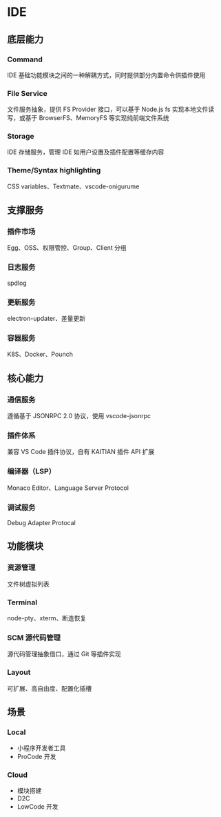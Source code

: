 # IDE

## 底层能力

### Command

IDE 基础功能模块之间的一种解耦方式，同时提供部分内置命令供插件使用

### File Service

文件服务抽象，提供 FS Provider 接口，可以基于 Node.js fs 实现本地文件读写，或基于 BrowserFS、MemoryFS 等实现纯前端文件系统

### Storage

IDE 存储服务，管理 IDE 如用户设置及插件配置等缓存内容

### Theme/Syntax highlighting

CSS variables、Textmate、vscode-onigurume

## 支撑服务

### 插件市场

Egg、OSS、权限管控、Group、Client 分组

### 日志服务

spdlog

### 更新服务

electron-updater、差量更新

### 容器服务

K8S、Docker、Pounch

## 核心能力

### 通信服务

遵循基于 JSONRPC 2.0 协议，使用 vscode-jsonrpc

### 插件体系

兼容 VS Code 插件协议，自有 KAITIAN 插件 API 扩展

### 编译器（LSP）

Monaco Editor、Language Server Protocol

### 调试服务

Debug Adapter Protocal

## 功能模块

### 资源管理

文件树虚拟列表

### Terminal

node-pty、xterm、断连恢复

### SCM 源代码管理

源代码管理抽象借口，通过 Git 等插件实现

### Layout

可扩展、高自由度、配置化插槽

## 场景

### Local

- 小程序开发者工具
- ProCode 开发

### Cloud

- 模块搭建
- D2C
- LowCode 开发

